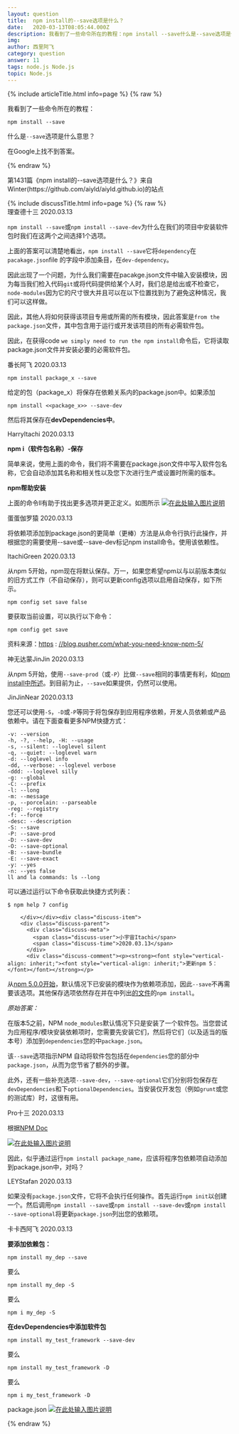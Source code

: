 ```yaml
---
layout: question
title:  npm install的--save选项是什么？
date:   2020-03-13T08:05:44.000Z
description: 我看到了一些命令所在的教程：npm install --save什么是--save选项是什么意思？在Google上找不到答案。...
img: 
author: 西里阿飞
category: question
answer: 11
tags: node.js Node.js
topic: Node.js
---
```

<div class="article-root">
  <div class="article">
    {% include articleTitle.html info=page %}
    {% raw %}
    <div class="article-content"><p><font style="vertical-align: inherit;"><font style="vertical-align: inherit;">我看到了一些命令所在的教程：</font></font></p>

<pre><code>npm install --save
</code></pre>

<p><font style="vertical-align: inherit;"><font style="vertical-align: inherit;">什么是</font></font><code>--save</code><font style="vertical-align: inherit;"><font style="vertical-align: inherit;">选项是什么意思？</font></font></p>

<p><font style="vertical-align: inherit;"><font style="vertical-align: inherit;">在Google上找不到答案。</font></font></p></div>
    {% endraw %}
  </div>
  <p class="winter_mark">第1431篇《npm install的--save选项是什么？》来自Winter(https://github.com/aiyld/aiyld.github.io)的站点</p>
  <div class="discuss-wrapper">
    {% include discussTitle.html info=page %}
    {% raw %}
    <div class="discuss-item">
        <div class="discuss-parent">
          <div class="discuss-meta">
            <span class="discuss-user">理查德十三</span>
            <span class="discuss-time">2020.03.13</span>
          </div>
          <div class="discuss-comment"><p><code>npm install --save</code><font style="vertical-align: inherit;"><font style="vertical-align: inherit;">或</font></font><code>npm install --save-dev</code><font style="vertical-align: inherit;"><font style="vertical-align: inherit;">为什么在我们的项目中安装软件包时我们在这两个之间选择1个选项。</font></font></p>

<p><font style="vertical-align: inherit;"><font style="vertical-align: inherit;">上面的答案可以清楚地看出，</font></font><code>npm install --save</code><font style="vertical-align: inherit;"><font style="vertical-align: inherit;">它将</font></font><code>dependency</code><font style="vertical-align: inherit;"><font style="vertical-align: inherit;">在</font></font><code>pacakage.json</code><font style="vertical-align: inherit;"><font style="vertical-align: inherit;">file </font><font style="vertical-align: inherit;">的</font><font style="vertical-align: inherit;">字段中</font><font style="vertical-align: inherit;">添加条目，</font><font style="vertical-align: inherit;">在</font></font><code>dev-dependency</code><font style="vertical-align: inherit;"><font style="vertical-align: inherit;">。</font></font></p>

<p><font style="vertical-align: inherit;"><font style="vertical-align: inherit;">因此出现了一个问题，为什么我们需要在pacakge.json文件中输入安装模块，因为每当我们检入代码</font></font><code>git</code><font style="vertical-align: inherit;"><font style="vertical-align: inherit;">或将代码提供给某个人时，我们总是给出或不检查它，</font></font><code>node-modules</code><font style="vertical-align: inherit;"><font style="vertical-align: inherit;">因为它的尺寸很大并且可以在以下位置找到为了避免这种情况，我们可以这样做。</font></font></p>

<p><font style="vertical-align: inherit;"><font style="vertical-align: inherit;">因此，其他人将如何获得该项目专用或所需的所有模块，因此答案是</font></font><code>from the package.json</code><font style="vertical-align: inherit;"><font style="vertical-align: inherit;">文件，其中包含用于运行或开发该项目的所有必需软件包。</font></font></p>

<p><font style="vertical-align: inherit;"><font style="vertical-align: inherit;">因此，在获得code </font></font><code>we simply need to run the npm install</code><font style="vertical-align: inherit;"><font style="vertical-align: inherit;">命令后，它将读取package.json文件并安装必要的必需软件包。</font></font></p></div>
        </div></div><div class="discuss-item">
        <div class="discuss-parent">
          <div class="discuss-meta">
            <span class="discuss-user">番长阿飞</span>
            <span class="discuss-time">2020.03.13</span>
          </div>
          <div class="discuss-comment"><p><code>npm install package_x --save</code></p>

<p><font style="vertical-align: inherit;"><font style="vertical-align: inherit;">给定的包（package_x）将保存在依赖关系内的package.json中。</font><font style="vertical-align: inherit;">如果添加</font></font></p>

<p><code>npm install &lt;&lt;package_x&gt;&gt; --save-dev</code></p>

<p><font style="vertical-align: inherit;"><font style="vertical-align: inherit;">然后将其保存在</font></font><strong><font style="vertical-align: inherit;"><font style="vertical-align: inherit;">devDependencies中</font></font></strong><font style="vertical-align: inherit;"><font style="vertical-align: inherit;">。</font></font></p></div>
        </div></div><div class="discuss-item">
        <div class="discuss-parent">
          <div class="discuss-meta">
            <span class="discuss-user">HarryItachi</span>
            <span class="discuss-time">2020.03.13</span>
          </div>
          <div class="discuss-comment"><p><strong><font style="vertical-align: inherit;"><font style="vertical-align: inherit;">npm i（软件包名称）-保存</font></font></strong> </p>

<p><font style="vertical-align: inherit;"><font style="vertical-align: inherit;">简单来说，使用上面的命令，我们将不需要在package.json文件中写入软件包名称，它会自动添加其名称和相关性以及您下次进行生产或设置时所需的版本。</font></font></p>

<p><strong><font style="vertical-align: inherit;"><font style="vertical-align: inherit;">npm帮助安装</font></font></strong> </p>

<p><font style="vertical-align: inherit;"><font style="vertical-align: inherit;">上面的命令ll有助于找出更多选项并更正定义。如图所示
</font></font><a href="https://i.stack.imgur.com/TIcX8.png" rel="nofollow noreferrer"><img src="https://i.stack.imgur.com/TIcX8.png" alt="在此处输入图片说明"></a></p></div>
        </div></div><div class="discuss-item">
        <div class="discuss-parent">
          <div class="discuss-meta">
            <span class="discuss-user">蛋蛋伽罗猿</span>
            <span class="discuss-time">2020.03.13</span>
          </div>
          <div class="discuss-comment"><p><font style="vertical-align: inherit;"><font style="vertical-align: inherit;">将依赖项添加到package.json的更简单（更棒）方法是从命令行执行此操作，并根据您的需要使用--save或--save-dev标记npm install命令。使用该依赖性。</font></font></p></div>
        </div></div><div class="discuss-item">
        <div class="discuss-parent">
          <div class="discuss-meta">
            <span class="discuss-user">ItachiGreen</span>
            <span class="discuss-time">2020.03.13</span>
          </div>
          <div class="discuss-comment"><p><font style="vertical-align: inherit;"><font style="vertical-align: inherit;">从npm 5开始，npm现在将默认保存。</font><font style="vertical-align: inherit;">万一，如果您希望npm以与以前版本类似的旧方式工作（不自动保存），则可以更新config选项以启用自动保存，如下所示。</font></font></p>

<pre><code>npm config set save false
</code></pre>

<p><font style="vertical-align: inherit;"><font style="vertical-align: inherit;">要获取当前设置，可以执行以下命令：</font></font></p>

<pre><code>npm config get save
</code></pre>

<p><font style="vertical-align: inherit;"><font style="vertical-align: inherit;">资料来源：</font><a href="https://blog.pusher.com/what-you-need-know-npm-5/" rel="noreferrer"><font style="vertical-align: inherit;">https</font></a><font style="vertical-align: inherit;"> : </font></font><a href="https://blog.pusher.com/what-you-need-know-npm-5/" rel="noreferrer"><font style="vertical-align: inherit;"><font style="vertical-align: inherit;">//blog.pusher.com/what-you-need-know-npm-5/</font></font></a></p></div>
        </div></div><div class="discuss-item">
        <div class="discuss-parent">
          <div class="discuss-meta">
            <span class="discuss-user">神无达蒙JinJin</span>
            <span class="discuss-time">2020.03.13</span>
          </div>
          <div class="discuss-comment"><p><font style="vertical-align: inherit;"><font style="vertical-align: inherit;">从npm 5开始，使用</font></font><code>--save-prod</code><font style="vertical-align: inherit;"><font style="vertical-align: inherit;">（或</font></font><code>-P</code><font style="vertical-align: inherit;"><font style="vertical-align: inherit;">）比做</font></font><code>--save</code><font style="vertical-align: inherit;"><font style="vertical-align: inherit;">相同的事情</font><font style="vertical-align: inherit;">更有利</font><font style="vertical-align: inherit;">，如</font></font><a href="https://docs.npmjs.com/cli/install" rel="noreferrer"><font style="vertical-align: inherit;"><font style="vertical-align: inherit;">npm install中所述</font></font></a><font style="vertical-align: inherit;"><font style="vertical-align: inherit;">。</font><font style="vertical-align: inherit;">到目前为止，</font></font><code>--save</code><font style="vertical-align: inherit;"><font style="vertical-align: inherit;">如果提供</font><font style="vertical-align: inherit;">，</font><font style="vertical-align: inherit;">仍然可以使用。</font></font></p></div>
        </div></div><div class="discuss-item">
        <div class="discuss-parent">
          <div class="discuss-meta">
            <span class="discuss-user">JinJinNear</span>
            <span class="discuss-time">2020.03.13</span>
          </div>
          <div class="discuss-comment"><p><font style="vertical-align: inherit;"><font style="vertical-align: inherit;">您还可以使用</font></font><code>-S</code><font style="vertical-align: inherit;"><font style="vertical-align: inherit;">，</font></font><code>-D</code><font style="vertical-align: inherit;"><font style="vertical-align: inherit;">或</font></font><code>-P</code><font style="vertical-align: inherit;"><font style="vertical-align: inherit;">等同于将包保存到应用程序依赖，开发人员依赖或产品依赖中。</font><font style="vertical-align: inherit;">请在下面查看更多NPM快捷方式：</font></font></p>

<pre><code>-v: --version<font></font>
-h, -?, --help, -H: --usage<font></font>
-s, --silent: --loglevel silent<font></font>
-q, --quiet: --loglevel warn<font></font>
-d: --loglevel info<font></font>
-dd, --verbose: --loglevel verbose<font></font>
-ddd: --loglevel silly<font></font>
-g: --global<font></font>
-C: --prefix<font></font>
-l: --long<font></font>
-m: --message<font></font>
-p, --porcelain: --parseable<font></font>
-reg: --registry<font></font>
-f: --force<font></font>
-desc: --description<font></font>
-S: --save<font></font>
-P: --save-prod<font></font>
-D: --save-dev<font></font>
-O: --save-optional<font></font>
-B: --save-bundle<font></font>
-E: --save-exact<font></font>
-y: --yes<font></font>
-n: --yes false<font></font>
ll and la commands: ls --long<font></font>
</code></pre>

<p><font style="vertical-align: inherit;"><font style="vertical-align: inherit;">可以通过运行以下命令获取此快捷方式列表：</font></font></p>

<pre><code>$ npm help 7 config
</code></pre></div>
        </div></div><div class="discuss-item">
        <div class="discuss-parent">
          <div class="discuss-meta">
            <span class="discuss-user">小宇宙Itachi</span>
            <span class="discuss-time">2020.03.13</span>
          </div>
          <div class="discuss-comment"><p><strong><font style="vertical-align: inherit;"><font style="vertical-align: inherit;">更新npm 5：</font></font></strong></p>

<p><font style="vertical-align: inherit;"><font style="vertical-align: inherit;">从</font></font><a href="http://blog.npmjs.org/post/161081169345/v500" rel="noreferrer"><font style="vertical-align: inherit;"><font style="vertical-align: inherit;">npm 5.0.0开始</font></font></a><font style="vertical-align: inherit;"><font style="vertical-align: inherit;">，默认情况下已安装的模块作为依赖项添加，因此</font></font><code>--save</code><font style="vertical-align: inherit;"><font style="vertical-align: inherit;">不再需要</font><font style="vertical-align: inherit;">该</font><font style="vertical-align: inherit;">选项。</font><font style="vertical-align: inherit;">其他保存选项依然存在并在中列出</font></font><a href="https://docs.npmjs.com/cli/install" rel="noreferrer"><font style="vertical-align: inherit;"><font style="vertical-align: inherit;">的文件</font></font></a><font style="vertical-align: inherit;"><font style="vertical-align: inherit;">的</font></font><code>npm install</code><font style="vertical-align: inherit;"><font style="vertical-align: inherit;">。</font></font></p>

<p><em><font style="vertical-align: inherit;"><font style="vertical-align: inherit;">原始答案：</font></font></em></p>

<p><font style="vertical-align: inherit;"><font style="vertical-align: inherit;">在版本5之前，NPM </font></font><code>node_modules</code><font style="vertical-align: inherit;"><font style="vertical-align: inherit;">默认情况</font><font style="vertical-align: inherit;">下只是安装了一个软件包</font><font style="vertical-align: inherit;">。</font><font style="vertical-align: inherit;">当您尝试为应用程序/模块安装依赖项时，您需要先安装它们，然后将它们（以及适当的版本号）添加到</font></font><code>dependencies</code><font style="vertical-align: inherit;"><font style="vertical-align: inherit;">您的中</font></font><code>package.json</code><font style="vertical-align: inherit;"><font style="vertical-align: inherit;">。</font></font></p>

<p><font style="vertical-align: inherit;"><font style="vertical-align: inherit;">该</font></font><code>--save</code><font style="vertical-align: inherit;"><font style="vertical-align: inherit;">选项指示NPM </font><font style="vertical-align: inherit;">自动</font><font style="vertical-align: inherit;">将软件包包括在</font></font><code>dependencies</code><font style="vertical-align: inherit;"><font style="vertical-align: inherit;">您</font><font style="vertical-align: inherit;">的</font><font style="vertical-align: inherit;">部分中</font></font><code>package.json</code><font style="vertical-align: inherit;"><font style="vertical-align: inherit;">，从而</font><font style="vertical-align: inherit;">为您</font><font style="vertical-align: inherit;">节省了额外的步骤。</font></font></p>

<p><font style="vertical-align: inherit;"><font style="vertical-align: inherit;">此外，还有一些补充选项</font></font><code>--save-dev</code><font style="vertical-align: inherit;"><font style="vertical-align: inherit;">，</font></font><code>--save-optional</code><font style="vertical-align: inherit;"><font style="vertical-align: inherit;">它们</font><font style="vertical-align: inherit;">分别</font><font style="vertical-align: inherit;">将包保存在</font></font><code>devDependencies</code><font style="vertical-align: inherit;"><font style="vertical-align: inherit;">和</font><font style="vertical-align: inherit;">下</font></font><code>optionalDependencies</code><font style="vertical-align: inherit;"><font style="vertical-align: inherit;">。</font><font style="vertical-align: inherit;">当安装仅开发包（例如</font></font><code>grunt</code><font style="vertical-align: inherit;"><font style="vertical-align: inherit;">或您的测试库）</font><font style="vertical-align: inherit;">时，这很有用</font><font style="vertical-align: inherit;">。</font></font></p></div>
        </div></div><div class="discuss-item">
        <div class="discuss-parent">
          <div class="discuss-meta">
            <span class="discuss-user">Pro十三</span>
            <span class="discuss-time">2020.03.13</span>
          </div>
          <div class="discuss-comment"><p><font style="vertical-align: inherit;"><font style="vertical-align: inherit;">根据</font></font><a href="https://docs.npmjs.com/cli/install" rel="noreferrer"><font style="vertical-align: inherit;"><font style="vertical-align: inherit;">NPM Doc</font></font></a></p>

<p><a href="https://i.stack.imgur.com/DX82E.png" rel="noreferrer"><img src="https://i.stack.imgur.com/DX82E.png" alt="在此处输入图片说明"></a></p>

<p><font style="vertical-align: inherit;"><font style="vertical-align: inherit;">因此，似乎通过运行</font></font><code>npm install package_name</code><font style="vertical-align: inherit;"><font style="vertical-align: inherit;">，应该将程序包依赖项自动添加到package.json中，对吗？</font></font></p></div>
        </div></div><div class="discuss-item">
        <div class="discuss-parent">
          <div class="discuss-meta">
            <span class="discuss-user">LEYStafan</span>
            <span class="discuss-time">2020.03.13</span>
          </div>
          <div class="discuss-comment"><p><font style="vertical-align: inherit;"><font style="vertical-align: inherit;">如果没有</font></font><code>package.json</code><font style="vertical-align: inherit;"><font style="vertical-align: inherit;">文件</font><font style="vertical-align: inherit;">，它将不会执行任何</font><font style="vertical-align: inherit;">操作。</font><font style="vertical-align: inherit;">首先运行</font></font><code>npm init</code><font style="vertical-align: inherit;"><font style="vertical-align: inherit;">以创建一个。</font><font style="vertical-align: inherit;">然后调用</font></font><code>npm install --save</code><font style="vertical-align: inherit;"><font style="vertical-align: inherit;">或</font></font><code>npm install --save-dev</code><font style="vertical-align: inherit;"><font style="vertical-align: inherit;">或</font></font><code>npm install --save-optional</code><font style="vertical-align: inherit;"><font style="vertical-align: inherit;">将更新</font></font><code>package.json</code><font style="vertical-align: inherit;"><font style="vertical-align: inherit;">列出您的依赖项。</font></font></p></div>
        </div></div><div class="discuss-item">
        <div class="discuss-parent">
          <div class="discuss-meta">
            <span class="discuss-user">卡卡西阿飞</span>
            <span class="discuss-time">2020.03.13</span>
          </div>
          <div class="discuss-comment"><p><strong><font style="vertical-align: inherit;"><font style="vertical-align: inherit;">要添加依赖包：</font></font></strong></p>

<pre><code>npm install my_dep --save
</code></pre>

<p><font style="vertical-align: inherit;"><font style="vertical-align: inherit;">要么</font></font></p>

<pre><code>npm install my_dep -S
</code></pre>

<p><font style="vertical-align: inherit;"><font style="vertical-align: inherit;">要么</font></font></p>

<pre><code>npm i my_dep -S
</code></pre>

<p><strong><font style="vertical-align: inherit;"><font style="vertical-align: inherit;">在devDependencies中添加软件包</font></font></strong></p>

<pre><code>npm install my_test_framework --save-dev
</code></pre>

<p><font style="vertical-align: inherit;"><font style="vertical-align: inherit;">要么</font></font></p>

<pre><code>npm install my_test_framework -D
</code></pre>

<p><font style="vertical-align: inherit;"><font style="vertical-align: inherit;">要么</font></font></p>

<pre><code>npm i my_test_framework -D
</code></pre>

<p><font style="vertical-align: inherit;"><font style="vertical-align: inherit;">package.json
</font></font><a href="https://i.stack.imgur.com/6prDT.png" rel="noreferrer"><img src="https://i.stack.imgur.com/6prDT.png" alt="在此处输入图片说明"></a></p></div>
        </div></div>
    {% endraw %}
  </div>
<div>
